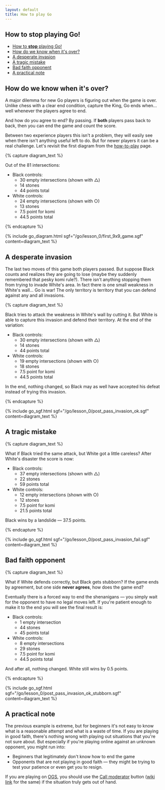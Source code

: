 ```yaml
---
layout: default
title: How to play Go
---
```


<script type="text/javascript" src="/assets/wgo.js/wgo.min.js"></script>
<script type="text/javascript" src="/assets/wgo.js/wgo.player.min.js"></script>
<link rel="stylesheet" type="text/css" href="/assets/wgo.js/wgo.player.css" />
<script type="text/javascript" src="/assets/wgo.js/tsumego.js"></script>
<link rel="stylesheet" type="text/css" href="/assets/wgo.js/tsumego.css">
<link rel="stylesheet" type="text/css" href="/assets/css/wgo-custom.css" />

## How to **stop** playing Go!

- [How to **stop** playing Go!](#how-to-stop-playing-go)
- [How do we know when it's over?](#how-do-we-know-when-its-over)
- [A desperate invasion](#a-desperate-invasion)
- [A tragic mistake](#a-tragic-mistake)
- [Bad faith opponent](#bad-faith-opponent)
- [A practical note](#a-practical-note)

## How do we know when it's over?

A major dilemma for new Go players is figuring out when the game is over. Unlike chess with a clear end condition, capture the King, Go ends when... well whenever the players agree to end.

And how do you agree to end? By passing. If **both** players pass back to back, then you can end the game and count the score.

Between two experience players this isn't a problem, they will easily see when there isn't anything useful left to do. But for newer players it can be a real challenge. Let's revisit the first diagram from the [how-to-play](how-to-play#example-counting-the-score) page.

{% capture diagram_text %}

Out of the 81 intersections:

- Black controls:
    - 30 empty intersections (shown with △)
    - 14 stones
    - 44 points total
- White controls:
    - 24 empty intersections (shown with ○)
    - 13 stones
    - 7.5 point for komi
    - 44.5 points total

{% endcapture %}

{% include go_diagram.html
   sgf="/go/lesson_0/first_9x9_game.sgf"
   content=diagram_text
%}

## A desperate invasion

The last two moves of this game both players passed. But suppose Black counts and realizes they are going to lose (maybe they suddenly remembered that pesky komi rule?). There isn't anything stopping them from trying to invade White's area. In fact there is one small weakness in White's wall... Go is war! The only territory is territory that you can defend against any and all invasions.

{% capture diagram_text %}

Black tries to attack the weakness in White's wall by cutting it. But White is able to capture this invasion and defend their territory. At the end of the variation:

- Black controls:
    - 30 empty intersections (shown with △)
    - 14 stones
    - 44 points total
- White controls:
    - 19 empty intersections (shown with ○)
    - 18 stones
    - 7.5 point for komi
    - 44.5 points total

In the end, nothing changed, so Black may as well have accepted his defeat instead of trying this invasion.

{% endcapture %}

{% include go_sgf.html
   sgf="/go/lesson_0/post_pass_invasion_ok.sgf"
   content=diagram_text
%}

## A tragic mistake

{% capture diagram_text %}

What if Black tried the same attack, but White got a little careless? After White's disaster the score is now:

- Black controls:
    - 37 empty intersections (shown with △)
    - 22 stones
    - 59 points total
- White controls:
    - 12 empty intersections (shown with ○)
    - 12 stones
    - 7.5 point for komi
    - 21.5 points total

Black wins by a landslide &mdash; 37.5 points.

{% endcapture %}

{% include go_sgf.html
   sgf="/go/lesson_0/post_pass_invasion_fail.sgf"
   content=diagram_text
%}

## Bad faith opponent

{% capture diagram_text %}

What if White defends correctly, but Black gets stubborn? If the game ends by agreement, but one side **never agrees**, how does the game end?

Eventually there is a forced way to end the shenanigans &mdash; you simply wait for the opponent to have no legal moves left. If you're patient enough to make it to the end you will see the final result is:

- Black controls:
    - 1 empty intersection
    - 44 stones
    - 45 points total
- White controls:
    - 8 empty intersections
    - 29 stones
    - 7.5 point for komi
    - 44.5 points total

And after all, nothing changed. White still wins by 0.5 points.

{% endcapture %}

{% include go_sgf.html
   sgf="/go/lesson_0/post_pass_invasion_ok_stubborn.sgf"
   content=diagram_text
%}

## A practical note

The previous example is extreme, but for beginners it's not easy to know what is a reasonable attempt and what is a waste of time. If you are playing in good faith, there's nothing wrong with playing out situations that you're not sure about. But especially if you're playing online against an unknown opponent, you might run into:

- Beginners that legitimately don't know how to end the game
- Opponents that are not playing in good faith &mdash; they might be trying to test your patience or even get you to resign.

If you are playing on [OGS](https://online-go.com), you should use the [Call moderator](https://forums.online-go.com/t/reporting-a-guide-to-making-good-use-of-the-call-moderator-and-report-functions/36381) button ([wiki link](https://github.com/online-go/online-go.com/wiki/Chatting-&-Getting-Involved-in-the-Community#contacting-a-moderator) for the same) if the situation truly gets out of hand.
